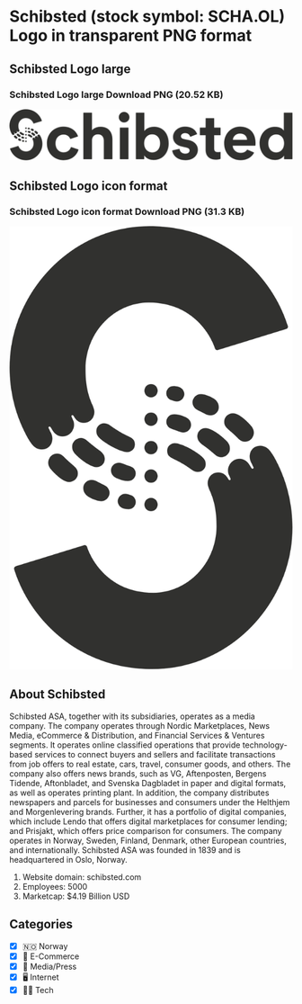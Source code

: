 # Schibsted (stock symbol: SCHA.OL) Logo in transparent PNG format

## Schibsted Logo large

### Schibsted Logo large Download PNG (20.52 KB)

![Schibsted Logo large Download PNG (20.52 KB)](/img/orig/SCHA.OL_BIG-2eb29e5e.png)

## Schibsted Logo icon format

### Schibsted Logo icon format Download PNG (31.3 KB)

![Schibsted Logo icon format Download PNG (31.3 KB)](/img/orig/SCHA.OL-ed710bb2.png)

## About Schibsted

Schibsted ASA, together with its subsidiaries, operates as a media company. The company operates through Nordic Marketplaces, News Media, eCommerce & Distribution, and Financial Services & Ventures segments. It operates online classified operations that provide technology-based services to connect buyers and sellers and facilitate transactions from job offers to real estate, cars, travel, consumer goods, and others. The company also offers news brands, such as VG, Aftenposten, Bergens Tidende, Aftonbladet, and Svenska Dagbladet in paper and digital formats, as well as operates printing plant. In addition, the company distributes newspapers and parcels for businesses and consumers under the Helthjem and Morgenlevering brands. Further, it has a portfolio of digital companies, which include Lendo that offers digital marketplaces for consumer lending; and Prisjakt, which offers price comparison for consumers. The company operates in Norway, Sweden, Finland, Denmark, other European countries, and internationally. Schibsted ASA was founded in 1839 and is headquartered in Oslo, Norway.

1. Website domain: schibsted.com
2. Employees: 5000
3. Marketcap: $4.19 Billion USD


## Categories
- [x] 🇳🇴 Norway
- [x] 🛒 E-Commerce
- [x] 📰 Media/Press
- [x] 🖥️ Internet
- [x] 👩‍💻 Tech
